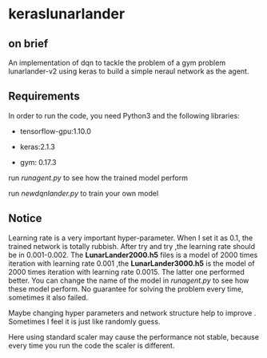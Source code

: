 # keraslunarlander  
##  on brief
An implementation of dqn to tackle the problem of a gym problem lunarlander-v2
 using keras to build a simple neraul network as the agent.
## Requirements
In order to run the code, you need Python3 and the following libraries:
* tensorflow-gpu:1.10.0
 
* keras:2.1.3
 
* gym: 0.17.3
 
 
run _runagent.py_ to see how the trained model perform

run _newdqnlander.py_ to train your own model

##  Notice ##
  Learning rate is a very important hyper-parameter. When I set it as 0.1, the trained network is totally rubbish. After try and try ,the learning rate should be in 0.001-0.002. The **LunarLander2000.h5** files  is a model of 2000 times iteration with learning rate 0.001 ,the **LunarLander3000.h5** is the model of 2000 times iteration with learning rate 0.0015. The latter one performed better. You can change the name of the model in _runagent.py_ to see how these model perform. No guarantee for solving the problem every time, sometimes it also failed.

Maybe changing hyper parameters and network structure help to improve . Sometimes I feel it is just like randomly guess.

Here using standard scaler may cause the performance not stable, because every time you run the code the scaler is different.
